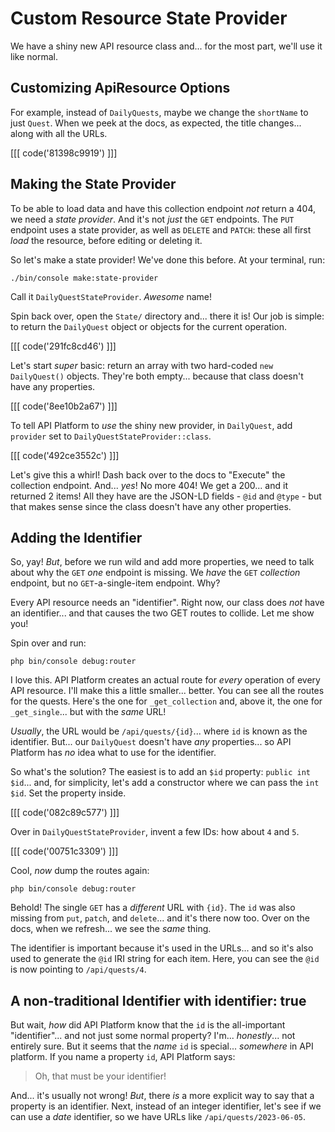# Custom Resource State Provider

We have a shiny new API resource class and... for the most part, we'll use it
like normal.

## Customizing ApiResource Options

For example, instead of `DailyQuests`, maybe we change the
`shortName` to just `Quest`. When we peek at the docs, as expected, the title changes...
along with all the URLs.

[[[ code('81398c9919') ]]]

## Making the State Provider

To be able to load data and have this collection endpoint *not* return a 404, we
need a *state provider*. And it's not *just* the `GET` endpoints. The `PUT` endpoint
uses a state provider, as well as `DELETE` and `PATCH`: these all first *load*
the resource, before editing or deleting it.

So let's make a state provider! We've done this before. At your terminal, run:

```terminal
./bin/console make:state-provider
```

Call it `DailyQuestStateProvider`. *Awesome* name!

Spin back over, open the `State/` directory and... there it is! Our job is simple:
to return the `DailyQuest` object or objects for the current operation.

[[[ code('291fc8cd46') ]]]

Let's start *super* basic: return an array with two hard-coded `new DailyQuest()`
objects. They're both empty... because that class doesn't have any properties.

[[[ code('8ee10b2a67') ]]]

To tell API Platform to *use* the shiny new provider, in `DailyQuest`,
add `provider` set to `DailyQuestStateProvider::class`.

[[[ code('492ce3552c') ]]]

Let's give this a whirl! Dash back over to the docs to "Execute" the collection endpoint.
And... *yes*! No more 404! We get a 200... and it returned 2 items! All they
have are the JSON-LD fields -  `@id` and `@type` - but that makes sense since the
class doesn't have any other properties.

## Adding the Identifier

So, yay! *But*, before we run wild and add more properties, we need to talk about
why the `GET` *one* endpoint is missing. We *have* the `GET` *collection* endpoint,
but no `GET`-a-single-item endpoint. Why?

Every API resource needs an "identifier". Right now, our class does *not* have
an identifier... and that causes the two GET routes to collide. Let me show you!

Spin over and run:

```terminal
php bin/console debug:router
```

I love this. API Platform creates an actual route for *every* operation of every
API resource. I'll make this a little smaller... better. You can see all the
routes for the quests. Here's the one for `_get_collection` and, above it, the
one for `_get_single`... but with the *same* URL!

*Usually*, the URL would be `/api/quests/{id}`... where `id` is known as the
identifier. But... our `DailyQuest` doesn't have *any* properties... so API
Platform has *no* idea what to use for the identifier.

So what's the solution? The easiest is to add an `$id` property: `public int $id`...
and, for simplicity, let's add a constructor where we can pass the `int $id`. Set
the property inside.

[[[ code('082c89c577') ]]]

Over in `DailyQuestStateProvider`, invent a few IDs: how about `4` and `5`. 

[[[ code('00751c3309') ]]]

Cool, *now* dump the routes again:

```terminal-silent
php bin/console debug:router
```

Behold! The single `GET` has a *different* URL with `{id}`. The `id`
was also missing from `put`, `patch`, and `delete`... and it's there now too. Over
on the docs, when we refresh... we see the *same* thing.

The identifier is important because it's used in the URLs... and so it's also
used to generate the `@id` IRI string for each item. Here, you can see the `@id`
is now pointing to `/api/quests/4`.

## A non-traditional Identifier with identifier: true

But wait, *how* did API Platform know that the `id` is the all-important "identifier"...
and not just some normal property? I'm... *honestly*... not entirely sure. But it
seems that the *name* `id` is special... *somewhere* in API platform. If you name
a property `id`, API Platform says:

> Oh, that must be your identifier!

And... it's usually not wrong! *But*, there *is* a more explicit way to say that
a property is an identifier. Next, instead of an integer identifier, let's see if
we can use a *date* identifier, so we have URLs like `/api/quests/2023-06-05`.
